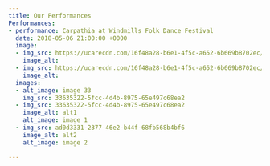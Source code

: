 ```yaml
---
title: Our Performances
Performances:
- performance: Carpathia at Windmills Folk Dance Festival
  date: 2018-05-06 21:00:00 +0000
  image:
  - img_src: https://ucarecdn.com/16f48a28-b6e1-4f5c-a652-6b669b8702ec/-/preview/
    image_alt: 
  - img_src: https://ucarecdn.com/16f48a28-b6e1-4f5c-a652-6b669b8702ec/-/preview/
    image_alt: 
  images:
  - alt_image: image 33
    img_src: 33635322-5fcc-4d4b-8975-65e497c68ea2
  - img_src: 33635322-5fcc-4d4b-8975-65e497c68ea2
    image_alt: alt1
    alt_image: image 1
  - img_src: ad0d3331-2377-46e2-b44f-68fb568b4bf6
    image_alt: alt2
    alt_image: image 2

---
```

